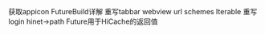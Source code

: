 获取appicon
FutureBuild详解
重写tabbar
webview
url schemes
Iterable
重写login
hinet->path
Future<bool>用于HiCache的返回值
